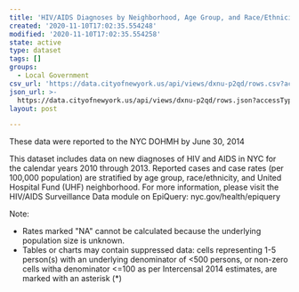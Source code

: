 ```yaml
---
title: 'HIV/AIDS Diagnoses by Neighborhood, Age Group, and Race/Ethnicity'
created: '2020-11-10T17:02:35.554248'
modified: '2020-11-10T17:02:35.554258'
state: active
type: dataset
tags: []
groups:
  - Local Government
csv_url: 'https://data.cityofnewyork.us/api/views/dxnu-p2qd/rows.csv?accessType=DOWNLOAD'
json_url: >-
  https://data.cityofnewyork.us/api/views/dxnu-p2qd/rows.json?accessType=DOWNLOAD
layout: post

---
```

These data were reported to the NYC DOHMH by June 30, 2014

This dataset includes data on new diagnoses of HIV and AIDS in NYC for the calendar years 2010 through 2013. Reported cases and case rates (per 100,000 population) are stratified by age group, race/ethnicity, and United Hospital Fund (UHF) neighborhood. For more information, please visit the HIV/AIDS Surveillance Data module on EpiQuery: nyc.gov/health/epiquery

Note: 
- Rates marked "NA" cannot be calculated because the underlying population size is unknown. 
- Tables or charts may contain suppressed data: cells representing 1-5 person(s) with an underlying denominator of <500 persons, or non-zero cells witha  denominator <=100 as per Intercensal 2014 estimates, are marked with an asterisk (*)
